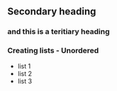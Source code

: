 ## Secondary heading

### and this is a teritiary heading

### Creating lists - Unordered

* list 1 
* list 2 
* list 3